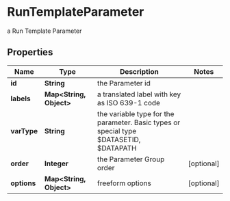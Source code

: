 

# RunTemplateParameter

a Run Template Parameter

## Properties

Name | Type | Description | Notes
------------ | ------------- | ------------- | -------------
**id** | **String** | the Parameter id | 
**labels** | **Map&lt;String, Object&gt;** | a translated label with key as ISO 639-1 code | 
**varType** | **String** | the variable type for the parameter. Basic types or special type $DATASETID, $DATAPATH | 
**order** | **Integer** | the Parameter Group order |  [optional]
**options** | **Map&lt;String, Object&gt;** | freeform options |  [optional]



